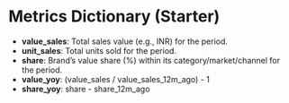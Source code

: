 # Metrics Dictionary (Starter)

- **value_sales**: Total sales value (e.g., INR) for the period.
- **unit_sales**: Total units sold for the period.
- **share**: Brand’s value share (%) within its category/market/channel for the period.
- **value_yoy**: (value_sales / value_sales_12m_ago) - 1
- **share_yoy**: share - share_12m_ago
